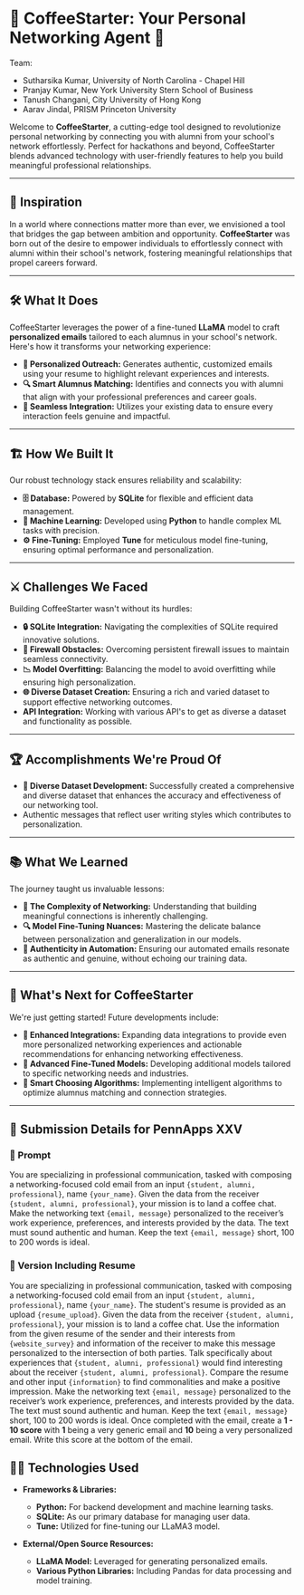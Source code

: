 # 🎉 CoffeeStarter: Your Personal Networking Agent 🚀

Team:
- Sutharsika Kumar, University of North Carolina - Chapel Hill
- Pranjay Kumar, New York University Stern School of Business
- Tanush Changani, City University of Hong Kong
- Aarav Jindal, PRISM Princeton University

Welcome to **CoffeeStarter**, a cutting-edge tool designed to revolutionize personal networking by connecting you with alumni from your school's network effortlessly. Perfect for hackathons and beyond, CoffeeStarter blends advanced technology with user-friendly features to help you build meaningful professional relationships.

---

## 🌟 Inspiration

In a world where connections matter more than ever, we envisioned a tool that bridges the gap between ambition and opportunity. **CoffeeStarter** was born out of the desire to empower individuals to effortlessly connect with alumni within their school's network, fostering meaningful relationships that propel careers forward.

---

## 🛠️ What It Does

CoffeeStarter leverages the power of a fine-tuned **LLaMA** model to craft **personalized emails** tailored to each alumnus in your school's network. Here's how it transforms your networking experience:

- **📧 Personalized Outreach:** Generates authentic, customized emails using your resume to highlight relevant experiences and interests.
- **🔍 Smart Alumnus Matching:** Identifies and connects you with alumni that align with your professional preferences and career goals.
- **🔗 Seamless Integration:** Utilizes your existing data to ensure every interaction feels genuine and impactful.

---

## 🏗️ How We Built It

Our robust technology stack ensures reliability and scalability:

- **🗄️ Database:** Powered by **SQLite** for flexible and efficient data management.
- **🐍 Machine Learning:** Developed using **Python** to handle complex ML tasks with precision.
- **⚙️ Fine-Tuning:** Employed **Tune** for meticulous model fine-tuning, ensuring optimal performance and personalization.

---

## ⚔️ Challenges We Faced

Building CoffeeStarter wasn't without its hurdles:

- **🔒 SQLite Integration:** Navigating the complexities of SQLite required innovative solutions.
- **🚧 Firewall Obstacles:** Overcoming persistent firewall issues to maintain seamless connectivity.
- **📉 Model Overfitting:** Balancing the model to avoid overfitting while ensuring high personalization.
- **🌐 Diverse Dataset Creation:** Ensuring a rich and varied dataset to support effective networking outcomes.
- **API Integration:** Working with various API's to get as diverse a dataset and functionality as possible.

---

## 🏆 Accomplishments We're Proud Of

- **🌈 Diverse Dataset Development:** Successfully created a comprehensive and diverse dataset that enhances the accuracy and effectiveness of our networking tool.
- Authentic messages that reflect user writing styles which contributes to personalization.

---

## 📚 What We Learned

The journey taught us invaluable lessons:

- **🤝 The Complexity of Networking:** Understanding that building meaningful connections is inherently challenging.
- **🔍 Model Fine-Tuning Nuances:** Mastering the delicate balance between personalization and generalization in our models.
- **💬 Authenticity in Automation:** Ensuring our automated emails resonate as authentic and genuine, without echoing our training data.

---

## 🔮 What's Next for CoffeeStarter

We're just getting started! Future developments include:

- **🔗 Enhanced Integrations:** Expanding data integrations to provide even more personalized networking experiences and actionable recommendations for enhancing networking effectiveness.
- **🧠 Advanced Fine-Tuned Models:** Developing additional models tailored to specific networking needs and industries.
- **🤖 Smart Choosing Algorithms:** Implementing intelligent algorithms to optimize alumnus matching and connection strategies.

---

## 📂 Submission Details for PennApps XXV

### 📝 Prompt

You are specializing in professional communication, tasked with composing a networking-focused cold email from an input `{student, alumni, professional}`, name `{your_name}`. Given the data from the receiver `{student, alumni, professional}`, your mission is to land a coffee chat. Make the networking text `{email, message}` personalized to the receiver’s work experience, preferences, and interests provided by the data. The text must sound authentic and human. Keep the text `{email, message}` short, 100 to 200 words is ideal.

### 📄 Version Including Resume

You are specializing in professional communication, tasked with composing a networking-focused cold email from an input `{student, alumni, professional}`, name `{your_name}`. The student's resume is provided as an upload `{resume_upload}`. Given the data from the receiver `{student, alumni, professional}`, your mission is to land a coffee chat. Use the information from the given resume of the sender and their interests from `{website_survey}` and information of the receiver to make this message personalized to the intersection of both parties. Talk specifically about experiences that `{student, alumni, professional}` would find interesting about the receiver `{student, alumni, professional}`. Compare the resume and other input `{information}` to find commonalities and make a positive impression. Make the networking text `{email, message}` personalized to the receiver’s work experience, preferences, and interests provided by the data. The text must sound authentic and human. Keep the text `{email, message}` short, 100 to 200 words is ideal. Once completed with the email, create a **1 - 10 score** with **1** being a very generic email and **10** being a very personalized email. Write this score at the bottom of the email.



## 🧑‍💻 Technologies Used

- **Frameworks & Libraries:**
  - **Python:** For backend development and machine learning tasks.
  - **SQLite:** As our primary database for managing user data.
  - **Tune:** Utilized for fine-tuning our LLaMA3 model.

- **External/Open Source Resources:**
  - **LLaMA Model:** Leveraged for generating personalized emails.
  - **Various Python Libraries:** Including Pandas for data processing and model training.
